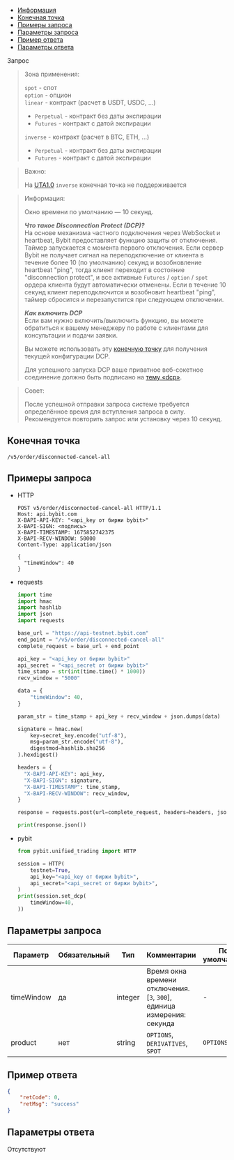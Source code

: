 - [Информация](#информация)
- [Конечная точка](#конечная-точка)
- [Примеры запроса](#примеры-запроса)
- [Параметры запроса](#параметры-запроса)
- [Пример ответа](#пример-ответа)
- [Параметры ответа](#параметры-ответа)

<a id="информация"></a>

Запрос

>Зона применения:  
>
>`spot` - спот  
>`option` - опцион  
>`linear` - контракт (расчет в USDT, USDC, ...)
>
> - `Perpetual` - контракт без даты экспирации
> - `Futures` - контракт с датой экспирации
>
>`inverse` - контракт (расчет в BTC, ETH, ...)
>
> - `Perpetual` - контракт без даты экспирации
> - `Futures` - контракт с датой экспирации
<!-- -->
>Важно:
>
>На [UTA1.0](<../13.Различные режимы аккаунтов.md#единый-торговый-аккаунт-1.0>) `inverse` конечная точка не
>поддерживается
<!-- -->
>Информация:
>
>Окно времени по умолчанию — 10 секунд.
>
>***Что такое Disconnection Protect (DCP)?***  
>На основе механизма частного подключения через WebSocket и heartbeat, Bybit предоставляет функцию защиты от отключения.
>Таймер запускается с момента первого отключения. Если сервер Bybit не получает сигнал на переподключение от клиента в
>течение более 10 (по умолчанию) секунд и возобновление heartbeat "ping", тогда клиент переходит в состояние
>"disconnection protect", и все активные `Futures` / `option` / `spot` ордера клиента будут автоматически
>отменены. Если в течение 10 секунд клиент переподключится и возобновит heartbeat "ping", таймер сбросится и
>перезапустится при следующем отключении.
>
>***Как включить DCP***  
>Если вам нужно включить/выключить функцию, вы можете обратиться к вашему менеджеру по работе с клиентами для
>консультации и подачи заявки.
>
>Вы можете использовать эту [конечную точку](#) для получения текущей конфигурации DCP.
>
>Для успешного запуска DCP ваше приватное веб-сокетное соединение должно быть подписано на [тему «dcp»](#).
<!-- -->
>Совет:
>
>После успешной отправки запроса системе требуется определённое время для вступления запроса в силу. Рекомендуется
>повторить запрос или установку через 10 секунд.

<a id="конечная-точка"></a>

## Конечная точка

`/v5/order/disconnected-cancel-all`

<a id="примеры-запроса"></a>

## Примеры запроса

- HTTP

  ```http
  POST v5/order/disconnected-cancel-all HTTP/1.1
  Host: api.bybit.com
  X-BAPI-API-KEY: "<api_key от биржи bybit>"
  X-BAPI-SIGN: <подпись>
  X-BAPI-TIMESTAMP: 1675852742375
  X-BAPI-RECV-WINDOW: 50000
  Content-Type: application/json
  
  {
    "timeWindow": 40
  }
  ```

- requests

  ```python
  import time
  import hmac
  import hashlib
  import json
  import requests

  base_url = "https://api-testnet.bybit.com"
  end_point = "/v5/order/disconnected-cancel-all"
  complete_request = base_url + end_point

  api_key = "<api_key от биржи bybit>"
  api_secret = "<api_secret от биржи bybit>"
  time_stamp = str(int(time.time() * 1000))
  recv_window = "5000"

  data = {
      "timeWindow": 40,
  }

  param_str = time_stamp + api_key + recv_window + json.dumps(data)
  
  signature = hmac.new(
      key=secret_key.encode("utf-8"),
      msg=param_str.encode("utf-8"),
      digestmod=hashlib.sha256
  ).hexdigest()
  
  headers = {
    "X-BAPI-API-KEY": api_key,
    "X-BAPI-SIGN": signature,
    "X-BAPI-TIMESTAMP": time_stamp,
    "X-BAPI-RECV-WINDOW": recv_window,
  }

  response = requests.post(url=complete_request, headers=headers, json=data, timeout=10)

  print(response.json())
  ```

- pybit

  ```python
  from pybit.unified_trading import HTTP

  session = HTTP(
      testnet=True,
      api_key="<api_key от биржи bybit>",
      api_secret="<api_secret от биржи bybit>",
  )
  print(session.set_dcp(
      timeWindow=40,
  ))
  ```

<a id="параметры-запроса"></a>

## Параметры запроса

|Параметр  	                  |Обязательный	 |Тип  	  |Комментарии       |По умолчанию|
|-----------------------------|--------------|--------|------------------|------------|
|timeWindow                     |да  |integer     |Время окна времени отключения. [`3`, `300`], единица измерения: секунда       |-   |
|product                     |нет  |string     |`OPTIONS`, `DERIVATIVES`, `SPOT`       |`OPTIONS`   |

<a id="пример-ответа"></a>

## Пример ответа

```json
{
    "retCode": 0,
    "retMsg": "success"
}
```

<a id="параметры-ответа"></a>

## Параметры ответа

Отсутствуют
